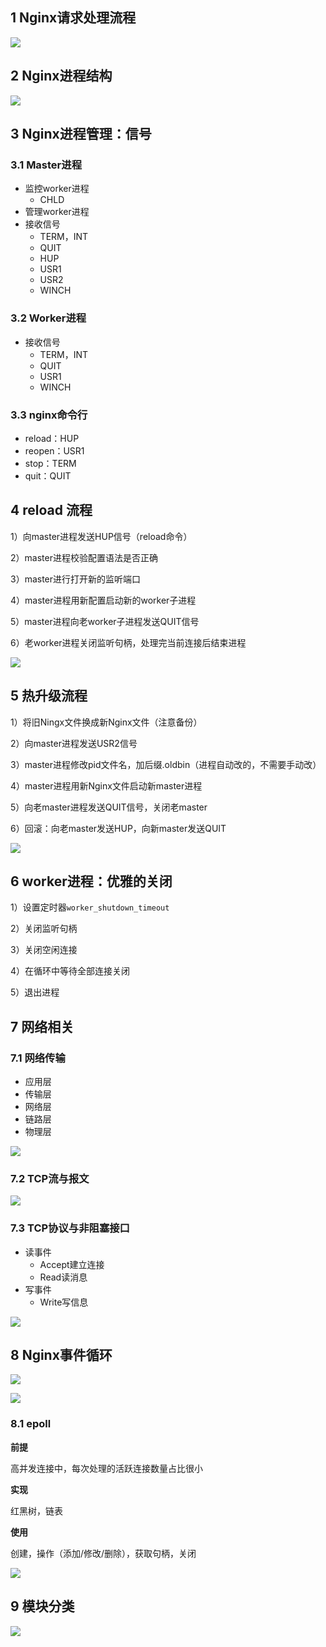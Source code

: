 ## 1 Nginx请求处理流程

![](images/image-20200310164648893.png)

## 2 Nginx进程结构

![](images/image-20200310164732720.png)

## 3 Nginx进程管理：信号

### 3.1 Master进程

* 监控worker进程
  * CHLD
* 管理worker进程
* 接收信号
  * TERM，INT
  * QUIT
  * HUP
  * USR1
  * USR2
  * WINCH

### 3.2 Worker进程

* 接收信号
  * TERM，INT
  * QUIT
  * USR1
  * WINCH

### 3.3 nginx命令行

* reload：HUP
* reopen：USR1
* stop：TERM
* quit：QUIT

## 4 reload 流程

1）向master进程发送HUP信号（reload命令）

2）master进程校验配置语法是否正确

3）master进行打开新的监听端口

4）master进程用新配置启动新的worker子进程

5）master进程向老worker子进程发送QUIT信号

6）老worker进程关闭监听句柄，处理完当前连接后结束进程

![](images/image-20200310170519124.png)

## 5 热升级流程

1）将旧Ningx文件换成新Nginx文件（注意备份）

2）向master进程发送USR2信号

3）master进程修改pid文件名，加后缀.oldbin（进程自动改的，不需要手动改）

4）master进程用新Nginx文件启动新master进程

5）向老master进程发送QUIT信号，关闭老master

6）回滚：向老master发送HUP，向新master发送QUIT

![](images/image-20200310171424958.png)

## 6 worker进程：优雅的关闭

1）设置定时器`worker_shutdown_timeout`

2）关闭监听句柄

3）关闭空闲连接

4）在循环中等待全部连接关闭

5）退出进程

## 7 网络相关

### 7.1 网络传输

* 应用层
* 传输层
* 网络层
* 链路层
* 物理层

![](images/image-20200310172023302.png)

### 7.2 TCP流与报文

![](images/image-20200310172138764.png)

### 7.3 TCP协议与非阻塞接口

* 读事件
  * Accept建立连接
  * Read读消息
* 写事件
  * Write写信息

![](images/image-20200310172800752.png)

## 8 Nginx事件循环

![](images/image-20200310173131875.png)

![](images/image-20200310173315213.png)

### 8.1 epoll

**前提**

高并发连接中，每次处理的活跃连接数量占比很小

**实现**

红黑树，链表

**使用**

创建，操作（添加/修改/删除），获取句柄，关闭

![](images/image-20200310173757670.png)

## 9 模块分类

![](images/image-20200310174353557.png)